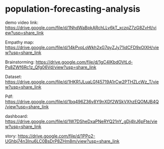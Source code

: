 # population-forecasting-analysis

demo video link: https://drive.google.com/file/d/1NhdWaBpkARchLLy6kT_xczqZ7zG8ZvHI/view?usp=share_link

Empathy map: https://drive.google.com/file/d/14kPvpLoWkh2xG7qyZJy71idCFD9xOlXH/view?usp=share_link

Brainstorming: https://drive.google.com/file/d/1gC4IKbdOVtLd-Ps8ZWf6Rc1z_Qfg06Vd/view?usp=share_link

Dataset: https://drive.google.com/file/d/1HKR1JLuaLGf45719A1rCw2PTHZLcWz_T/view?usp=share_link

Pdf: https://drive.google.com/file/d/1bq496Z36v8Y9nXDf2WSkVXhzEQOMJB4Q/view?usp=share_link

dashboard: https://drive.google.com/file/d/1W7DSheDxaPNeRYQ21nY_gDj4IrJ6pFte/view?usp=share_link

story: https://drive.google.com/file/d/1PPo2-UGhbj74n3Inu6LC0BsDrP8ZHm8m/view?usp=share_link
